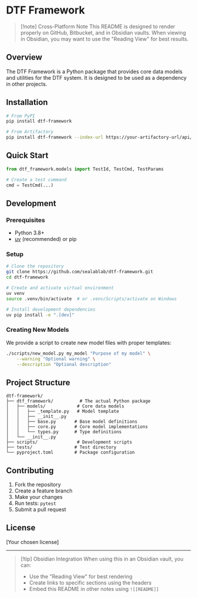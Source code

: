 # DTF Framework

> [!note] Cross-Platform Note
> This README is designed to render properly on GitHub, Bitbucket, and in Obsidian vaults.
> When viewing in Obsidian, you may want to use the "Reading View" for best results.

## Overview

The DTF Framework is a Python package that provides core data models and utilities for the DTF system.
It is designed to be used as a dependency in other projects.

## Installation

```bash
# From PyPI
pip install dtf-framework

# From Artifactory
pip install dtf-framework --index-url https://your-artifactory-url/api/pypi/pypi/simple
```

## Quick Start

```python
from dtf_framework.models import TestId, TestCmd, TestParams

# Create a test command
cmd = TestCmd(...)
```

## Development

### Prerequisites

- Python 3.8+
- [uv](https://github.com/astral-sh/uv) (recommended) or pip

### Setup

```bash
# Clone the repository
git clone https://github.com/sealablab/dtf-framework.git
cd dtf-framework

# Create and activate virtual environment
uv venv
source .venv/bin/activate  # or .venv/Scripts/activate on Windows

# Install development dependencies
uv pip install -e ".[dev]"
```

### Creating New Models

We provide a script to create new model files with proper templates:

```bash
./scripts/new_model.py my_model "Purpose of my model" \
    --warning "Optional warning" \
    --description "Optional description"
```

## Project Structure

```
dtf-framework/
├── dtf_framework/          # The actual Python package
│   ├── models/            # Core data models
│   │   ├── _template.py   # Model template
│   │   ├── __init__.py
│   │   ├── base.py       # Base model definitions
│   │   ├── core.py       # Core model implementations
│   │   └── types.py      # Type definitions
│   └── __init__.py
├── scripts/               # Development scripts
├── tests/                # Test directory
└── pyproject.toml        # Package configuration
```

## Contributing

1. Fork the repository
2. Create a feature branch
3. Make your changes
4. Run tests: `pytest`
5. Submit a pull request

## License

[Your chosen license]

---

> [!tip] Obsidian Integration
> When using this in an Obsidian vault, you can:
> - Use the "Reading View" for best rendering
> - Create links to specific sections using the headers
> - Embed this README in other notes using `![[README]]` 